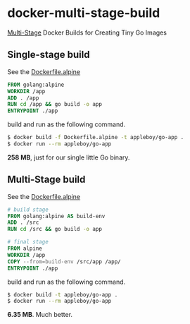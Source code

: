 # docker-multi-stage-build

[Multi-Stage][1] Docker Builds for Creating Tiny Go Images

[1]:https://github.com/moby/moby/pull/32063

## Single-stage build

See the [Dockerfile.alpine](./Dockerfile.alpine)

```dockerfile
FROM golang:alpine
WORKDIR /app
ADD . /app
RUN cd /app && go build -o app
ENTRYPOINT ./app
```

build and run as the following command.

```sh
$ docker build -f Dockerfile.alpine -t appleboy/go-app .
$ docker run --rm appleboy/go-app
```

**258 MB**, just for our single little Go binary. 

## Multi-Stage build

See the [Dockerfile.alpine](./Dockerfile.alpine)

```dockerfile
# build stage
FROM golang:alpine AS build-env
ADD . /src
RUN cd /src && go build -o app

# final stage
FROM alpine
WORKDIR /app
COPY --from=build-env /src/app /app/
ENTRYPOINT ./app
```

build and run as the following command.

```sh
$ docker build -t appleboy/go-app .
$ docker run --rm appleboy/go-app
```

**6.35 MB**. Much better.
